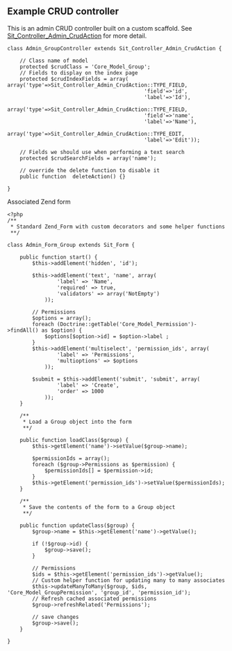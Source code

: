 Example CRUD controller
-----------------------

This is an admin CRUD controller built on a custom scaffold. See [Sit_Controller_Admin_CrudAction](https://github.com/JamesHight/php-code-examples/blob/master/Zend%20CRUD%20Scaffold/Sit/Controller/Admin/CrudAction.php) for more detail.

	class Admin_GroupController extends Sit_Controller_Admin_CrudAction {

		// Class name of model
		protected $crudClass = 'Core_Model_Group';
		// Fields to display on the index page
		protected $crudIndexFields = array(	array('type'=>Sit_Controller_Admin_CrudAction::TYPE_FIELD,
												'field'=>'id',
												'label'=>'Id'),
											array('type'=>Sit_Controller_Admin_CrudAction::TYPE_FIELD,
												'field'=>'name',
												'label'=>'Name'),
											array('type'=>Sit_Controller_Admin_CrudAction::TYPE_EDIT,
												'label'=>'Edit'));

		// Fields we should use when performing a text search
		protected $crudSearchFields = array('name');
		
		// override the delete function to disable it
		public function  deleteAction() {}

	}

Associated Zend form

	<?php
	/**
	 * Standard Zend_Form with custom decorators and some helper functions
	 **/	 

	class Admin_Form_Group extends Sit_Form {
		
		public function start() {
			$this->addElement('hidden', 'id');
			
			$this->addElement('text', 'name', array(
					'label' => 'Name',
					'required' => true,
					'validators' => array('NotEmpty')
				));

			// Permissions
			$options = array();
			foreach (Doctrine::getTable('Core_Model_Permission')->findAll() as $option) {
				$options[$option->id] = $option->label ;
			}
			$this->addElement('multiselect', 'permission_ids', array(
					'label' => 'Permissions',
					'multioptions' => $options
				));

			$submit = $this->addElement('submit', 'submit', array(
					'label' => 'Create',
					'order' => 1000
				));
	    }

	    /**
	     * Load a Group object into the form
	     **/

	    public function loadClass($group) {
	    	$this->getElement('name')->setValue($group->name);

			$permissionIds = array();
			foreach ($group->Permissions as $permission) {
				$permissionIds[] = $permission->id;
			}
			$this->getElement('permission_ids')->setValue($permissionIds);
		}
	    
	    /**
	     * Save the contents of the form to a Group object
	     **/

	    public function updateClass($group) {
	    	$group->name = $this->getElement('name')->getValue();

			if (!$group->id) {
				$group->save();
			}

			// Permissions
			$ids = $this->getElement('permission_ids')->getValue();
			// Custom helper function for updating many to many associates
			$this->updateManyToMany($group, $ids, 'Core_Model_GroupPermission', 'group_id', 'permission_id');
			// Refresh cached associated permissions
			$group->refreshRelated('Permissions');

			// save changes
	    	$group->save();
	    }

	}

